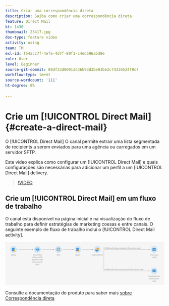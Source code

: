 ```yaml
---
title: Criar uma correspondência direta
description: Saiba como criar uma correspondência direta.
feature: Direct Mail
kt: 1430
thumbnail: 23417.jpg
doc-type: feature video
activity: using
team: TM
exl-id: f54acc7f-4efe-4d7f-89f1-c4ed596a5d9e
role: User
level: Beginner
source-git-commit: 89df23d00913d36b93d3be03b62c74320524f9c7
workflow-type: tm+mt
source-wordcount: '111'
ht-degree: 0%

---
```


# Crie um [!UICONTROL Direct Mail] {#create-a-direct-mail}

O [!UICONTROL Direct Mail] O canal permite extrair uma lista segmentada de recipients a serem enviados para uma agência ou carregados em um servidor SFTP.

Este vídeo explica como configurar um [!UICONTROL Direct Mail] e quais configurações são necessárias para adicionar um perfil a um [!UICONTROL Direct Mail] delivery.

>[!VIDEO](https://video.tv.adobe.com/v/23417?quality=12&learn=on)

## Crie um [!UICONTROL Direct Mail] em um fluxo de trabalho

O canal está disponível na página inicial e na visualização do fluxo de trabalho para definir estratégias de marketing coesas e entre canais. O seguinte exemplo de fluxo de trabalho inclui o [!UICONTROL Direct Mail activity].

![Imagem do fluxo de trabalho](/help/assets/direct_mail_examplewf.png)

Consulte a documentação do produto para saber mais [sobre Correspondência direta](https://experienceleague.adobe.com/docs/campaign-standard/using/communication-channels/direct-mail/about-direct-mail.html)
